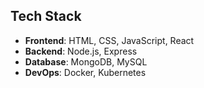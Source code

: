 ## Tech Stack

- **Frontend**: HTML, CSS, JavaScript, React
- **Backend**: Node.js, Express
- **Database**: MongoDB, MySQL
- **DevOps**: Docker, Kubernetes

